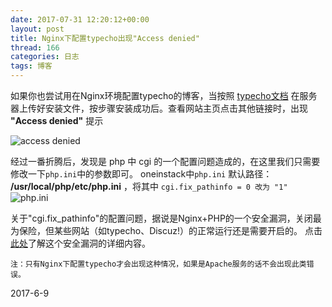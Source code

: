 ```yaml
---
date: 2017-07-31 12:20:12+00:00
layout: post
title: Nginx下配置typecho出现"Access denied"
thread: 166
categories: 日志
tags: 博客
---
```



如果你也尝试用在Nginx环境配置typecho的博客，当按照 [typecho文档](http://docs.typecho.org/doku.php) 在服务器上传好安装文件，按步骤安装成功后。查看网站主页点击其他链接时，出现 **"Access denied"** 提示

![access denied](http://oqnsxsykk.bkt.clouddn.com/access%20denied.jpg)

经过一番折腾后，发现是 php 中 cgi 的一个配置问题造成的，在这里我们只需要修改一下`php.ini`中的参数即可。
oneinstack中` php.ini ` 默认路径： **/usr/local/php/etc/php.ini** ，将其中  ` cgi.fix_pathinfo = 0 改为 "1" ` 
![php.ini](http://oqnsxsykk.bkt.clouddn.com/vim%20php.jpg)


关于"cgi.fix_pathinfo"的配置问题，据说是Nginx+PHP的一个安全漏洞，关闭最为保险，但某些网站（如typecho、Discuz!）的正常运行还是需要开启的。
点击[此处](http://www.laruence.com/2010/05/20/1495.html)了解这个安全漏洞的详细内容。

	注：只有Nginx下配置typecho才会出现这种情况，如果是Apache服务的话不会出现此类错误。

2017-6-9
